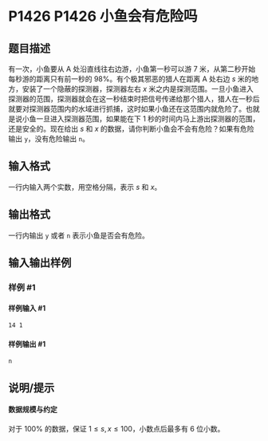 # P1426 P1426 小鱼会有危险吗

## 题目描述

有一次，小鱼要从 A 处沿直线往右边游，小鱼第一秒可以游 $7$ 米，从第二秒开始每秒游的距离只有前一秒的 $98\%$。有个极其邪恶的猎人在距离 A 处右边 $s$ 米的地方，安装了一个隐蔽的探测器，探测器左右 $x$ 米之内是探测范围。一旦小鱼进入探测器的范围，探测器就会在这一秒结束时把信号传递给那个猎人，猎人在一秒后就要对探测器范围内的水域进行抓捕，这时如果小鱼还在这范围内就危险了。也就是说小鱼一旦进入探测器范围，如果能在下 $1$ 秒的时间内马上游出探测器的范围，还是安全的。现在给出 $s$ 和 $x$ 的数据，请你判断小鱼会不会有危险？如果有危险输出 `y`，没有危险输出 `n`。

## 输入格式

一行内输入两个实数，用空格分隔，表示 $s$ 和 $x$。

## 输出格式

一行内输出 `y` 或者 `n` 表示小鱼是否会有危险。

## 输入输出样例

### 样例 #1

#### 样例输入 #1

```
14 1
```

#### 样例输出 #1

```
n
```

## 说明/提示

#### 数据规模与约定

对于 $100\%$ 的数据，保证 $1 \leq s,x\le100$，小数点后最多有 $6$ 位小数。
